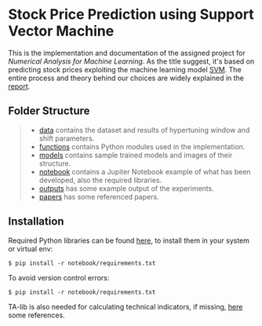 # Stock Price Prediction using Support Vector Machine

This is the implementation and documentation of the assigned project for _Numerical Analysis for Machine Learning_. As the title suggest, it's based on predicting stock prices exploiting the machine learning model [SVM](data/Cortes-Vapnik1995_Article_Support-vectorNetworks.pdf).
The entire process and theory behind our choices are widely explained in the [report](NAML_Project-Manzardo.pdf).

## Folder Structure
> * [data](data) contains the dataset and results of hypertuning window and shift parameters.
> * [functions](functions) contains Python modules used in the implementation.
> * [models](models) contains sample trained models and images of their structure.
> * [notebook](notebook) contains a Jupiter Notebook example of what has been developed, also the required libraries.
> * [outputs](outputs) has some example output of the experiments.
> * [papers](papers) has some referenced papers.

## Installation

Required Python libraries can be found [here](notebook/requirements.txt), to install them in your system or virtual env:
```
$ pip install -r notebook/requirements.txt
```
To avoid version control errors:
```
$ pip install -r notebook/requirements.txt
```

TA-lib is also needed for calculating technical indicators, if missing, [here](https://github.com/mrjbq7/ta-lib) some references.
